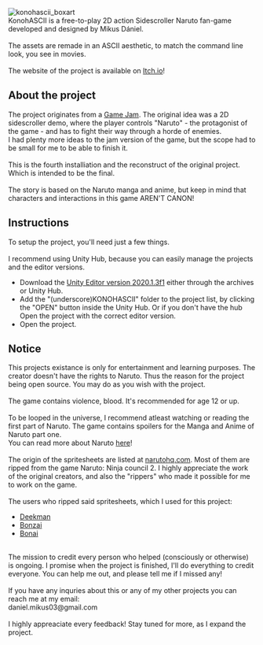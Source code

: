 ![konohascii_boxart](https://user-images.githubusercontent.com/49081673/169853731-ee1d1539-0541-4f3a-bab6-f9cb1d1f834f.png)
<br>
KonohASCII is a free-to-play 2D action Sidescroller Naruto fan-game developed and designed by Mikus Dániel.
<br><br>
The assets are remade in an ASCII aesthetic, to match the command line look, you see in movies.
<br><br>
The website of the project is available on [Itch.io](https://devmarley.itch.io/konohascii)!

## About the project
The project originates from a [Game Jam](https://itch.io/jam/text-rpg-jam). The original idea was a 2D sidescroller demo, where the player controls "Naruto" - the protagonist of the game - and has to fight their way through a horde of enemies.
<br>
I had plenty more ideas to the jam version of the game, but the scope had to be small for me to be able to finish it.<br><br>
This is the fourth installiation and the reconstruct of the original project. Which is intended to be the final.
<br><br>
The story is based on the Naruto manga and anime, but keep in mind that characters and interactions in this game AREN'T CANON!

## Instructions
To setup the project, you'll need just a few things.
<br><br>
I recommend using Unity Hub, because you can easily manage the projects and the editor versions.
<br>
- Download the [Unity Editor version 2020.1.3f1](https://unity3d.com/unity/whats-new/2020.1.3) either through the archives or Unity Hub.
- Add the "(underscore)KONOHASCII" folder to the project list, by clicking the "OPEN" button inside the Unity Hub. Or if you don't have the hub Open the project with the correct editor version.
- Open the project.

## Notice
This projects existance is only for entertainment and learning purposes. The creator doesn't have the rights to Naruto. Thus the reason for the project being open source. You may do as you wish with the project.
<br><br>
The game contains violence, blood. It's recommended for age 12 or up.
<br><br>
To be looped in the universe, I recommend atleast watching or reading the first part of Naruto. The game contains spoilers for the Manga and Anime of Naruto part one.
<br>
You can read more about Naruto [here](https://en.wikipedia.org/wiki/Naruto)!
<br><br>
The origin of the spritesheets are listed at [narutohq.com](http://narutohq.com/sprites.php). Most of them are ripped from the game Naruto: Ninja council 2. I highly appreciate the work of the original creators, and also the "rippers" who made it possible for me to work on the game. 
<br><br>
The users who ripped said spritesheets, which I used for this project:
- [Deekman](Deekman.cjb.net)
- [Bonzai](http://sdb.neuropod.net)
- [Bonai](http://sdb.neuropod.net)
<br>
The mission to credit every person who helped (consciously or otherwise) is ongoing. I promise when the project is finished, I'll do everything to credit everyone. You can help me out, and please tell me if I missed any!
<br>
<br>
If you have any inquries about this or any of my other projects you can reach me at my email:<br>
daniel.mikus03@gmail.com
<br><br>
I highly appreaciate every feedback! Stay tuned for more, as I expand the project.
